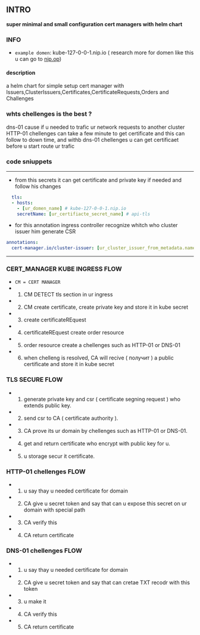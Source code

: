 ## INTRO

**super minimal and small configuration cert managers with helm chart**

### INFO 

- `example domen`: kube-127-0-0-1.nip.io ( research more for domen like this u can go to [nip.op](https://nip.io/))

#### description

a helm chart for simple setup cert manager with Issuers,ClusterIssuers,Certificates,CertificateRequests,Orders and Challenges


### whts chellenges is the best ?

 dns-01 cause if u needed to trafic ur network requests to another cluster HTTP-01 chellenges can take a few minute to get 
 certificate and this can follow to down time, and withb dns-01 chellenges u can get certificaet before u start route ur trafic

### code sniuppets
---

- from this secrets it can get certificate and private key if needed and follow his changes

```yaml
  tls:
  - hosts:
    - [ur_domen_name] # kube-127-0-0-1.nip.io
    secretName: [ur_certifiacte_secret_name] # api-tls
```

- for this annotation ingress controller recognize whitch who cluster issuer him generate CSR 

```yaml
annotations:
  cert-manager.io/cluster-issuer: [ur_cluster_issuer_from_metadata.name] # letsencrypt-issuer
```

---

### CERT_MANAGER KUBE INGRESS FLOW

- `CM = CERT MANAGER` 
- 1. CM DETECT tls section in ur ingress
- 2. CM create certificate, create private key and store it in kube secret
- 3. create certificateREquest 
- 4. certificateREquest create order resource
- 5. order resource create a chellenges such as HTTP-01 or DNS-01
- 6. when chelleng is resolved, CA will recive ( получит ) a public certificate and store it in kube secret

### TLS SECURE FLOW

- 1. generate private key and csr ( certificate segning request ) who extends public key.
- 2. send csr to CA ( certificate authority ).
- 3. CA prove its ur domain by chellenges such as HTTP-01 or DNS-01.
- 4. get and return certificate who encrypt with public key for u.
- 5. u storage secur it certificate.

### HTTP-01 chellenges FLOW 

- 1. u say thay u needed certificate for domain
- 2. CA give u secret token and say that can u expose this secret on ur domain with special path
- 3. CA verify this
- 4. CA return certificate

### DNS-01 chellenges FLOW

- 1. u say thay u needed certificate for domain
- 2. CA give u secret token and say that can cretae TXT recodr with this token
- 3. u make it
- 4. CA verify this
- 5. CA return certificate